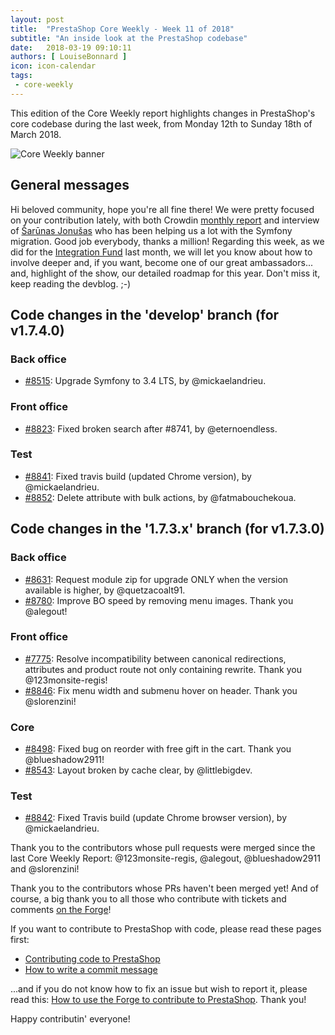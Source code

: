 ```yaml
---
layout: post
title:  "PrestaShop Core Weekly - Week 11 of 2018"
subtitle: "An inside look at the PrestaShop codebase"
date:   2018-03-19 09:10:11
authors: [ LouiseBonnard ]
icon: icon-calendar
tags:
 - core-weekly
---
```


This edition of the Core Weekly report highlights changes in PrestaShop's core codebase during the last week, from Monday 12th to Sunday 18th of March 2018.

![Core Weekly banner](/assets/images/2017/04/core_weekly_banner.jpg)


## General messages

Hi beloved community, hope you're all fine there! We were pretty focused on your contribution lately, with both Crowdin [monthly report](http://build.prestashop.com/news/do-you-speak-prestashop-february-2018) and interview of [Šarūnas Jonušas](http://build.prestashop.com/news/contributor-interview-sarunas-jonusas) who has been helping us a lot with the Symfony migration. Good job everybody, thanks a million! Regarding this week, as we did for the [Integration Fund](http://build.prestashop.com/news/integration-fund-is-still-alive) last month, we will let you know about how to involve deeper and, if you want, become one of our great ambassadors... and, highlight of the show, our detailed roadmap for this year. Don't miss it, keep reading the devblog. ;-) 


## Code changes in the 'develop' branch (for v1.7.4.0)

### Back office

* [#8515](https://github.com/PrestaShop/PrestaShop/pull/8515): Upgrade Symfony to 3.4 LTS, by @mickaelandrieu.


### Front office

* [#8823](https://github.com/PrestaShop/PrestaShop/pull/8823): Fixed broken search after #8741, by @eternoendless.


### Test

* [#8841](https://github.com/PrestaShop/PrestaShop/pull/8841): Fixed travis build (updated Chrome version), by @mickaelandrieu.
* [#8852](https://github.com/PrestaShop/PrestaShop/pull/8852): Delete attribute with bulk actions, by @fatmabouchekoua.


## Code changes in the '1.7.3.x' branch (for v1.7.3.0)

### Back office

* [#8631](https://github.com/PrestaShop/PrestaShop/pull/8631): Request module zip for upgrade ONLY when the version available is higher, by @quetzacoalt91.
* [#8780](https://github.com/PrestaShop/PrestaShop/pull/8780): Improve BO speed by removing menu images. Thank you @alegout!


### Front office

* [#7775](https://github.com/PrestaShop/PrestaShop/pull/7775): Resolve incompatibility between canonical redirections, attributes and product route not only containing rewrite. Thank you @123monsite-regis!
* [#8846](https://github.com/PrestaShop/PrestaShop/pull/8846): Fix menu width and submenu hover on header. Thank you @slorenzini!


### Core

* [#8498](https://github.com/PrestaShop/PrestaShop/pull/8498): Fixed bug on reorder with free gift in the cart. Thank you @blueshadow2911!
* [#8543](https://github.com/PrestaShop/PrestaShop/pull/8543): Layout broken by cache clear, by @littlebigdev.


### Test

* [#8842](https://github.com/PrestaShop/PrestaShop/pull/8842): Fixed Travis build (update Chrome browser version), by @mickaelandrieu.

Thank you to the contributors whose pull requests were merged since the last Core Weekly Report: @123monsite-regis, @alegout, @blueshadow2911 and @slorenzini!

Thank you to the contributors whose PRs haven't been merged yet! And of course, a big thank you to all those who contribute with tickets and comments [on the Forge](http://forge.prestashop.com/)!

If you want to contribute to PrestaShop with code, please read these pages first:

 * [Contributing code to PrestaShop](http://doc.prestashop.com/display/PS16/Contributing+code+to+PrestaShop)
 * [How to write a commit message](http://doc.prestashop.com/display/PS16/How+to+write+a+commit+message)

...and if you do not know how to fix an issue but wish to report it, please read this: [How to use the Forge to contribute to PrestaShop](http://doc.prestashop.com/display/PS16/How+to+use+the+Forge+to+contribute+to+PrestaShop). Thank you!

Happy contributin' everyone!

